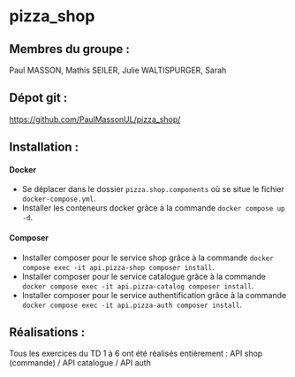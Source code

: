 # pizza_shop

## Membres du groupe :
Paul MASSON, Mathis SEILER, Julie WALTISPURGER, Sarah 

## Dépot git :
https://github.com/PaulMassonUL/pizza_shop/

## Installation :

#### Docker
- Se déplacer dans le dossier `pizza.shop.components` où se situe le fichier `docker-compose.yml`.
- Installer les conteneurs docker grâce à la commande `docker compose up -d`.

#### Composer
- Installer composer pour le service shop grâce à la commande `docker compose exec -it api.pizza-shop composer install`.
- Installer composer pour le service catalogue grâce à la commande `docker compose exec -it api.pizza-catalog composer install`.
- Installer composer pour le service authentification grâce à la commande `docker compose exec -it api.pizza-auth composer install`.

## Réalisations :
Tous les exercices du TD 1 à 6 ont été réalisés entièrement : API shop (commande) / API catalogue / API auth

